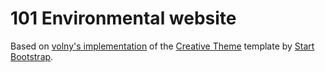 # 101 Environmental website

Based on [volny's implementation](https://github.com/volny/creative-theme-jekyll) of the [Creative Theme](http://startbootstrap.com/template-overviews/creative/) template by [Start Bootstrap](http://startbootstrap.com).
